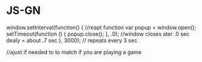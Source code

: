 # JS-GN
window.setInterval(function() { //reapt function 
 var popup = window.open(); setTimeout(function () { popup.close(); }, .0); //window closes ater .0 sec dealy = about .7 sec
}, 3000); // repeats every 3 sec 

//ajust if needed to to match if you are playing a game 
















